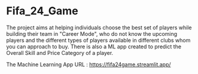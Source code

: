 # Fifa_24_Game
The project aims at helping individuals choose the best set of players while building their team in "Career Mode", who do not know the upcoming players and the different types of players available in different clubs whom you can approach to buy. There is also a ML app created to predict the Overall Skill and Price Category of a player.

The Machine Learning App URL : https://fifa24game.streamlit.app/
